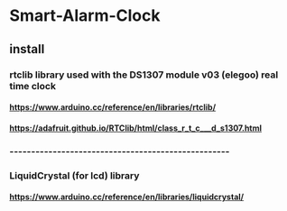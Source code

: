 # Smart-Alarm-Clock



## install
### rtclib library used with the DS1307 module v03 (elegoo) real time clock
#### https://www.arduino.cc/reference/en/libraries/rtclib/
#### https://adafruit.github.io/RTClib/html/class_r_t_c___d_s1307.html 
### ---------------------------------------------------
### LiquidCrystal (for lcd) library
#### https://www.arduino.cc/reference/en/libraries/liquidcrystal/ 
####
